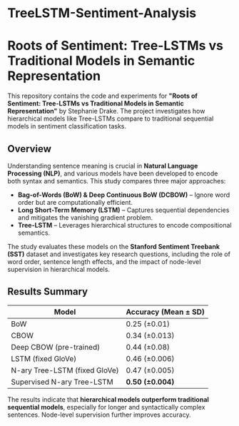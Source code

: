 # TreeLSTM-Sentiment-Analysis

# Roots of Sentiment: Tree-LSTMs vs Traditional Models in Semantic Representation

This repository contains the code and experiments for **"Roots of Sentiment: Tree-LSTMs vs Traditional Models in Semantic Representation"** by Stephanie Drake. The project investigates how hierarchical models like Tree-LSTMs compare to traditional sequential models in sentiment classification tasks. 

## Overview

Understanding sentence meaning is crucial in **Natural Language Processing (NLP)**, and various models have been developed to encode both syntax and semantics. This study compares three major approaches:

- **Bag-of-Words (BoW) & Deep Continuous BoW (DCBOW)** – Ignore word order but are computationally efficient.
- **Long Short-Term Memory (LSTM)** – Captures sequential dependencies and mitigates the vanishing gradient problem.
- **Tree-LSTM** – Leverages hierarchical structures to encode compositional semantics.

The study evaluates these models on the **Stanford Sentiment Treebank (SST)** dataset and investigates key research questions, including the role of word order, sentence length effects, and the impact of node-level supervision in hierarchical models.

## Results Summary

| Model                          | Accuracy (Mean ± SD) |
|--------------------------------|----------------------|
| BoW                            | 0.25 (±0.01)        |
| CBOW                           | 0.34 (±0.013)       |
| Deep CBOW (pre-trained)        | 0.44 (±0.08)        |
| LSTM (fixed GloVe)             | 0.46 (±0.006)       |
| N-ary Tree-LSTM (fixed GloVe)  | 0.47 (±0.005)       |
| Supervised N-ary Tree-LSTM     | **0.50 (±0.004)**   |

The results indicate that **hierarchical models outperform traditional sequential models**, especially for longer and syntactically complex sentences. Node-level supervision further improves accuracy.
